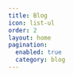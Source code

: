 ```yaml
---
title: Blog
icon: list-ul
order: 2
layout: home
pagination:
  enabled: true
  category: blog
---
```

